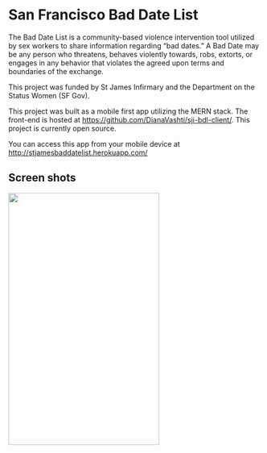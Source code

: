# San Francisco Bad Date List

The Bad Date List is a community-based violence intervention tool utilized by sex workers to share information regarding “bad dates.” A Bad Date may be any person who threatens, behaves violently towards, robs, extorts, or engages in any behavior that violates the agreed upon terms and boundaries of the exchange.

This project was funded by St James Infirmary and the Department on the Status Women (SF Gov).

This project was built as a mobile first app utilizing the MERN stack. The front-end is hosted at https://github.com/DianaVashti/sji-bdl-client/. This project is currently open source.

You can access this app from your mobile device at http://stjamesbaddatelist.herokuapp.com/

## Screen shots 

<img src='http://i.imgur.com/nN1Eh9A.jpg' width='300' height='500'>
